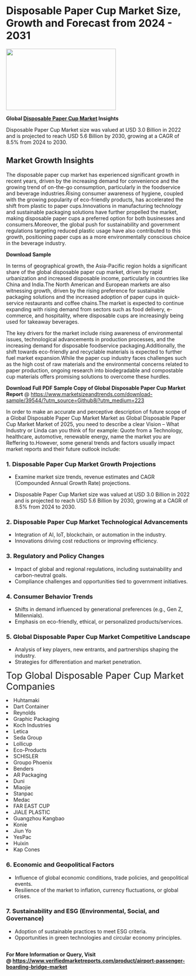 <H1>Disposable Paper Cup Market Size, Growth and Forecast from 2024 - 2031</H1><img class="aligncenter size-medium wp-image-584254" src="https://thirdeyenews.in/wp-content/uploads/2024/09/Global-Market-Research-300x168.jpeg" alt="" width="300" height="168" /><p><strong>Global&nbsp;<a href="https://www.marketsizeandtrends.com/download-sample/39544/?utm_source=Github8j?utm_medium=223">Disposable Paper Cup Market</a> Insights</strong></p><p>Disposable Paper Cup Market size was valued at USD 3.0 Billion in 2022 and is projected to reach USD 5.6 Billion by 2030, growing at a CAGR of 8.5% from 2024 to 2030.</p><p><h2>Market Growth Insights</h2> <p>The disposable paper cup market has experienced significant growth in recent years, driven by the increasing demand for convenience and the growing trend of on-the-go consumption, particularly in the foodservice and beverage industries.Rising consumer awareness of hygiene, coupled with the growing popularity of eco-friendly products, has accelerated the shift from plastic to paper cups.Innovations in manufacturing technology and sustainable packaging solutions have further propelled the market, making disposable paper cups a preferred option for both businesses and consumers.Moreover, the global push for sustainability and government regulations targeting reduced plastic usage have also contributed to this growth, positioning paper cups as a more environmentally conscious choice in the beverage industry.</p> <p><strong>Download Sample</strong></p> <p>In terms of geographical growth, the Asia-Pacific region holds a significant share of the global disposable paper cup market, driven by rapid urbanization and increased disposable income, particularly in countries like China and India.The North American and European markets are also witnessing growth, driven by the rising preference for sustainable packaging solutions and the increased adoption of paper cups in quick-service restaurants and coffee chains.The market is expected to continue expanding with rising demand from sectors such as food delivery, e-commerce, and hospitality, where disposable cups are increasingly being used for takeaway beverages.</p> <p>The key drivers for the market include rising awareness of environmental issues, technological advancements in production processes, and the increasing demand for disposable foodservice packaging.Additionally, the shift towards eco-friendly and recyclable materials is expected to further fuel market expansion.While the paper cup industry faces challenges such as the high cost of raw materials and the environmental concerns related to paper production, ongoing research into biodegradable and compostable cup materials offers promising solutions to overcome these hurdles.</p> <p><span class=""><strong>Download Full PDF Sample Copy of Global Disposable Paper Cup Market Report</strong> @ <a href="https://www.marketsizeandtrends.com/download-sample/39544/?utm_source=Github8j?utm_medium=223" target="_blank">https://www.marketsizeandtrends.com/download-sample/39544/?utm_source=Github8j?utm_medium=223</a></span></p><p>In order to make an accurate and perceptive description of future scope of a Global&nbsp;Disposable Paper Cup Market Market as Global&nbsp;Disposable Paper Cup Market Market of 2025, you need to describe a clear Vision &ndash; What Industry or Linda can you think of for example: Quote from a Technology, healthcare, automotive, renewable energy, name the market you are Reffering to.However, some general trends and factors usually impact market reports and their future outlook include:</p><h3>1.&nbsp;<strong>Disposable Paper Cup Market Growth Projections</strong></h3><ul><li>Examine market size trends, revenue estimates and CAGR (Compounded Annual Growth Rate) projections.</li><li><p>Disposable Paper Cup Market size was valued at USD 3.0 Billion in 2022 and is projected to reach USD 5.6 Billion by 2030, growing at a CAGR of 8.5% from 2024 to 2030.</p></li></ul><h3>2.&nbsp;<strong>Disposable Paper Cup Market Technological Advancements</strong></h3><ul><li>Integration of AI, IoT, blockchain, or automation in the industry.</li><li>Innovations driving cost reductions or improving efficiency.</li></ul><h3>3.&nbsp;<strong>Regulatory and Policy Changes</strong></h3><ul><li>Impact of global and regional regulations, including sustainability and carbon-neutral goals.</li><li>Compliance challenges and opportunities tied to government initiatives.</li></ul><h3>4.&nbsp;<strong>Consumer Behavior Trends</strong></h3><ul><li>Shifts in demand influenced by generational preferences (e.g., Gen Z, Millennials).</li><li>Emphasis on eco-friendly, ethical, or personalized products/services.</li></ul><h3>5.&nbsp;<strong>Global Disposable Paper Cup Market Competitive Landscape</strong></h3><ul><li>Analysis of key players, new entrants, and partnerships shaping the industry.</li><li>Strategies for differentiation and market penetration.</li></ul><p data-pm-slice="1 1 []"><span style="color: inherit; font-family: inherit; font-size: 25px;">Top Global Disposable Paper Cup Market Companies</span></p><div class="" data-test-id=""><p><li>Huhtamaki</li><li> Dart Container</li><li> Reynolds</li><li> Graphic Packaging</li><li> Koch Industries</li><li> Letica</li><li> Seda Group</li><li> Lollicup</li><li> Eco-Products</li><li> SCHISLER</li><li> Groupo Phoenix</li><li> Benders</li><li> AR Packaging</li><li> Duni</li><li> Miaojie</li><li> Stanpac</li><li> Medac</li><li> FAR EAST CUP</li><li> JIALE PLASTIC</li><li> Guangzhou Kangbao</li><li> Konie</li><li> Jiun Yo</li><li> YesPac</li><li> Huixin</li><li> Kap Cones</li></p></div><h3>6.&nbsp;<strong>Economic and Geopolitical Factors</strong></h3><ul><li>Influence of global economic conditions, trade policies, and geopolitical events.</li><li>Resilience of the market to inflation, currency fluctuations, or global crises.</li></ul><h3>7.&nbsp;<strong>Sustainability and ESG (Environmental, Social, and Governance)</strong></h3><ul><li>Adoption of sustainable practices to meet ESG criteria.</li><li>Opportunities in green technologies and circular economy principles.</li></ul><h2><strong style="font-size: 14px;">For More Information or Query, Visit @&nbsp;</strong><a style="background-color: #ffffff; font-size: 14px;" href="https://www.marketsizeandtrends.com/report/disposable-paper-cup-market/" target="_blank">https://www.verifiedmarketreports.com/product/airport-passenger-boarding-bridge-market</a></h2>